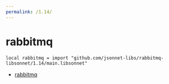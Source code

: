 ```yaml
---
permalink: /1.14/
---
```


# rabbitmq

```jsonnet
local rabbitmq = import "github.com/jsonnet-libs/rabbitmq-libsonnet/1.14/main.libsonnet"
```



* [rabbitmq](rabbitmq/index.md)
